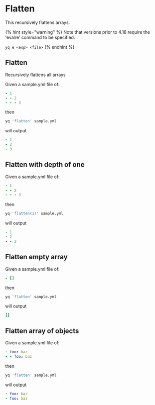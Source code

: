 # Flatten
This recursively flattens arrays.

{% hint style="warning" %}
Note that versions prior to 4.18 require the 'eval/e' command to be specified.&#x20;

`yq e <exp> <file>`
{% endhint %}

## Flatten
Recursively flattens all arrays

Given a sample.yml file of:
```yaml
- 1
- - 2
- - - 3
```
then
```bash
yq 'flatten' sample.yml
```
will output
```yaml
- 1
- 2
- 3
```

## Flatten with depth of one
Given a sample.yml file of:
```yaml
- 1
- - 2
- - - 3
```
then
```bash
yq 'flatten(1)' sample.yml
```
will output
```yaml
- 1
- 2
- - 3
```

## Flatten empty array
Given a sample.yml file of:
```yaml
- []
```
then
```bash
yq 'flatten' sample.yml
```
will output
```yaml
[]
```

## Flatten array of objects
Given a sample.yml file of:
```yaml
- foo: bar
- - foo: baz
```
then
```bash
yq 'flatten' sample.yml
```
will output
```yaml
- foo: bar
- foo: baz
```

